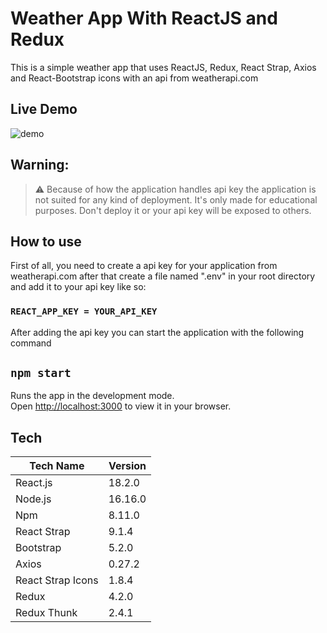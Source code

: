 # Weather App With ReactJS and Redux

This is a simple weather app that uses ReactJS, Redux, React Strap, Axios and React-Bootstrap icons with an api from weatherapi.com

## Live Demo

![demo](https://user-images.githubusercontent.com/62355565/187891976-27bb89b7-8fce-44cc-a66f-c2376b71ea39.gif)

## Warning:
> ⚠️ Because of how the application handles api key the application is not suited for any kind of deployment. It's only made for educational purposes. Don't deploy it or your api key will be exposed  to others.

## How to use

First of all, you need to create a api key for your application from weatherapi.com after that create a file named ".env" in your root directory and add it to your api key like so:

### `REACT_APP_KEY = YOUR_API_KEY`

After adding the api key you can start the application with the following command

## `npm start`

Runs the app in the development mode.\
Open [http://localhost:3000](http://localhost:3000) to view it in your browser.

## Tech

| Tech Name | Version|
| ------ | ------ |
|React.js | 18.2.0 |
|Node.js | 16.16.0|
|Npm| 8.11.0 |
|React Strap| 9.1.4|
|Bootstrap| 5.2.0|
|Axios|0.27.2|
|React Strap Icons|1.8.4|
|Redux|4.2.0|
|Redux Thunk| 2.4.1|
